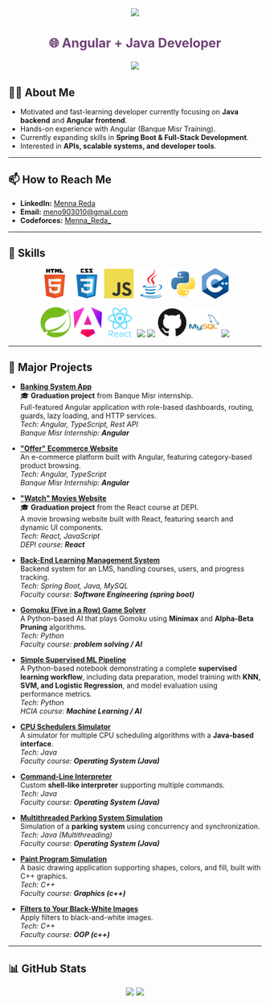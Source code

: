 <!-- Header Section -->
<div align="center">

<!-- Big Gradient Banner with Name -->
<img src="https://capsule-render.vercel.app/api?type=rect&color=0:FF69B4,100:704376&height=70&section=header&text=Menna%20Reda&fontSize=60&fontColor=ffffff&fontAlign=50&fontAlignY=60&font=Pacifico"/>


<!-- Subtitle (your role) -->
<h2 style="color:#704376; font-size: 1.8em;">🌐 Angular + Java Developer</h2>  

<!-- Stylish Divider -->
<img src="https://capsule-render.vercel.app/api?type=rect&color=0:FF69B4,100:704376&height=5&section=footer"/>

</div>


## 👩‍💻 About Me  
- Motivated and fast-learning developer currently focusing on **Java backend** and **Angular frontend**.  
- Hands-on experience with Angular (Banque Misr Training).  
- Currently expanding skills in **Spring Boot & Full-Stack Development**.  
- Interested in **APIs, scalable systems, and developer tools**.  

---
## 📫 How to Reach Me

- **LinkedIn:** [Menna Reda](https://www.linkedin.com/in/menna-reda-80066025a)
- **Email:** meno903010@gmail.com
- **Codeforces:** [Menna_Reda_](https://codeforces.com/profile/Menna_Reda_)  
---

 ## 🌱 Skills 
 
 <p align="center">
  <!-- Row 1 -->
  <img src="https://raw.githubusercontent.com/devicons/devicon/master/icons/html5/html5-original-wordmark.svg" width="60"/>
  <img src="https://raw.githubusercontent.com/devicons/devicon/master/icons/css3/css3-original-wordmark.svg" width="60"/>
  <img src="https://raw.githubusercontent.com/devicons/devicon/master/icons/javascript/javascript-original.svg" width="60"/>
  <img src="https://raw.githubusercontent.com/devicons/devicon/master/icons/java/java-original.svg" width="60"/>
  <img src="https://raw.githubusercontent.com/devicons/devicon/master/icons/python/python-original.svg" width="60"/>
  <img src="https://raw.githubusercontent.com/devicons/devicon/master/icons/cplusplus/cplusplus-original.svg" width="60"/>
</p>

<p align="center">
  <!-- Row 2 -->
  <img src="https://raw.githubusercontent.com/devicons/devicon/master/icons/spring/spring-original.svg" width="60"/>
  <img src="https://raw.githubusercontent.com/devicons/devicon/master/icons/angular/angular-original.svg" width="60"/>
  <img src="https://raw.githubusercontent.com/devicons/devicon/master/icons/react/react-original-wordmark.svg" width="60"/>
  <img src="https://cdn.worldvectorlogo.com/logos/django.svg" width="60"/>
  <img src="https://www.vectorlogo.zone/logos/git-scm/git-scm-icon.svg" width="60"/>
  <img src="https://raw.githubusercontent.com/devicons/devicon/master/icons/github/github-original.svg" width="60"/>
  <img src="https://raw.githubusercontent.com/devicons/devicon/master/icons/mysql/mysql-original-wordmark.svg" width="60"/>
  <img src="https://www.vectorlogo.zone/logos/getpostman/getpostman-icon.svg" width="60"/>
</p>


---

## 🚀 Major Projects  

 
- [**Banking System App**](https://github.com/1Menna/Banking-System-App_-Banque-Misr-GP)  
 🎓 **Graduation project** from Banque Misr internship.  
  Full-featured Angular application with role-based dashboards, routing, guards, lazy loading, and HTTP services.  
  *Tech: Angular, TypeScript, Rest API*  
  *Banque Misr Internship: **Angular***

 - [**"Offer" Ecommerce Website**](https://github.com/1Menna/Product_Categories_Angular)  
  An e-commerce platform built with Angular, featuring category-based product browsing.  
  *Tech: Angular, TypeScript*  
  *Banque Misr Internship: **Angular*** 
  
- [**"Watch" Movies Website**](https://github.com/1Menna/Movies_Website)  
🎓 **Graduation project** from the React course at DEPI.  
  A movie browsing website built with React, featuring search and dynamic UI components.  
*Tech: React, JavaScript*  
*DEPI course: **React***
  
- [**Back-End Learning Management System**](https://github.com/asmaatefomran/LearnSphere)  
Backend system for an LMS, handling courses, users, and progress tracking.  
*Tech: Spring Boot, Java, MySQL*  
*Faculty course: **Software Engineering (spring boot)***

 - [**Gomoku (Five in a Row) Game Solver**](https://github.com/1Menna/Gomoku-Five-in-a-Row-)  
A Python-based AI that plays Gomoku using **Minimax** and **Alpha-Beta Pruning** algorithms.  
*Tech: Python*  
*Faculty course: **problem solving / AI***

- [**Simple Supervised ML Pipeline**](https://github.com/1Menna/Simple-Supervised-ML-Pipeline)  
A Python-based notebook demonstrating a complete **supervised learning workflow**, including data preparation, model training with **KNN, SVM, and Logistic Regression**, and model evaluation using performance metrics.  
*Tech: Python*  
*HCIA course: **Machine Learning / AI***


- [**CPU Schedulers Simulator**](https://github.com/SH-code12/CPU-Schedulers-Simulator)  
A simulator for multiple CPU scheduling algorithms with a **Java-based interface**.  
*Tech: Java*  
*Faculty course: **Operating System (Java)***  

- [**Command-Line Interpreter**](https://github.com/MalakHisham121/Command-Line-Interpreter)  
Custom **shell-like interpreter** supporting multiple commands.  
*Tech: Java*  
*Faculty course: **Operating System (Java)***  

- [**Multithreaded Parking System Simulation**](https://github.com/SH-code12/Multithreaded-Parking-System-Simulation)  
Simulation of a **parking system** using concurrency and synchronization.  
*Tech: Java (Multithreading)*  
*Faculty course: **Operating System (Java)***  

- [**Paint Program Simulation**](https://github.com/SaraMoh0103/Paint-program-simulation)  
A basic drawing application supporting shapes, colors, and fill, built with C++ graphics.  
*Tech: C++*  
*Faculty course: **Graphics (c++)***  

- [**Filters to Your Black-White Images**](https://github.com/1Menna/Assignment-1oop)  
Apply filters to black-and-white images.  
*Tech: C++*  
*Faculty course: **OOP (c++)***  



---

## 📊 GitHub Stats  

<p align="center">
  <img src="https://github-readme-stats.vercel.app/api?username=1Menna&show_icons=true&theme=radical" height="150"/>  
  <img src="https://github-readme-stats.vercel.app/api/top-langs/?username=1Menna&layout=compact&langs_count=10&theme=radical" height="150"/>
</p>
